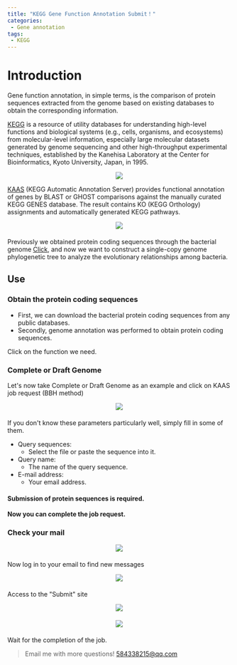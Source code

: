 ```yaml
---
title: "KEGG Gene Function Annotation Submit！"
categories: 
 - Gene annotation
tags: 
 - KEGG
---
```


# Introduction

Gene function annotation, in simple terms, is the comparison of protein sequences extracted from the genome based on existing databases to obtain the corresponding information.

[KEGG][KEGG-docs] is a resource of utility databases for understanding high-level functions and biological systems (e.g., cells, organisms, and ecosystems) from molecular-level information, especially large molecular datasets generated by genome sequencing and other high-throughput experimental techniques, established by the Kanehisa Laboratory at the Center for Bioinformatics, Kyoto University, Japan, in 1995.

<div style="text-align: center;">
  <img src="https://mengqy2022.github.io/assets/images/20241024-1.png"/>
</div>

[KAAS][KAAS-docs] (KEGG Automatic Annotation Server) provides functional annotation of genes by BLAST or GHOST comparisons against the manually curated KEGG GENES database. The result contains KO (KEGG Orthology) assignments and automatically generated KEGG pathways. 

<div style="text-align: center; margin-bottom: 20px;">
  <img src="https://mengqy2022.github.io/assets/images/20241024-2.png"/>
</div>

Previously we obtained protein coding sequences through the bacterial genome [Click][ga-doc], and now we want to construct a single-copy genome phylogenetic tree to analyze the evolutionary relationships among bacteria.

## Use

### Obtain the protein coding sequences

- First, we can download the bacterial protein coding sequences from any public databases.
- Secondly, genome annotation was performed to obtain protein coding sequences.

Click on the function we need.

### Complete or Draft Genome

Let's now take Complete or Draft Genome as an example and click on KAAS job request (BBH method)

<div style="text-align: center; margin-bottom: 20px;">
  <img src="https://mengqy2022.github.io/assets/images/20241024-3.png"/>
</div>

If you don't know these parameters particularly well, simply fill in some of them.

- Query sequences: 
  - Select the file or paste the sequence into it.
- Query name:
  - The name of the query sequence.
- E-mail address:
  - Your email address.


<div class="notice">
  <h4>Submission of protein sequences is required.</h4>
</div>

**Now you can complete the job request.**

### Check your mail

<div style="text-align: center; margin-bottom: 20px;">
  <img src="https://mengqy2022.github.io/assets/images/20241024-4.png"/>
</div>

Now log in to your email to find new messages

<div style="text-align: center; margin-bottom: 20px;">
  <img src="https://mengqy2022.github.io/assets/images/20241024-5.png"/>
</div>

Access to the "Submit" site

<div style="text-align: center; margin-bottom: 20px;">
  <img src="https://mengqy2022.github.io/assets/images/20241024-6.png"/>
</div>

<div style="text-align: center; margin-bottom: 20px;">
  <img src="https://mengqy2022.github.io/assets/images/20241024-7.png"/>
</div>

Wait for the completion of the job.

> Email me with more questions!
> 584338215@qq.com

[KEGG-docs]: https://www.kegg.jp/
[KAAS-docs]:   https://www.genome.jp/tools/kaas/
[ga-doc]: https://mengqy2022.github.io/genomics/genome-annotation/

<script src="https://giscus.app/client.js"
        data-repo="mengqy2022/mengqy2022.github.io"
        data-repo-id="R_kgDONFQ-nw"
        data-category="Announcements"
        data-category-id="DIC_kwDONFQ-n84CjtiY"
        data-mapping="pathname"
        data-strict="0"
        data-reactions-enabled="1"
        data-emit-metadata="0"
        data-input-position="bottom"
        data-theme="dark_high_contrast"
        data-lang="zh-CN"
        crossorigin="anonymous"
        async>
</script>
